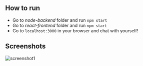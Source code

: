 ## How to run  
- Go to *node-backend* folder and run `npm start`  
- Go to *react-frontend* folder and run `npm start`  
- Go to `localhost:3000` in your browser and chat with yourself! 

## Screenshots  
![screenshot1](https://i.imgur.com/SGIgN0P.png)
